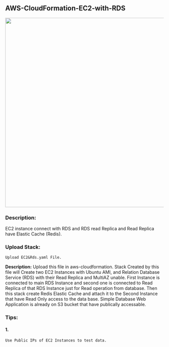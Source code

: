 ## AWS-CloudFormation-EC2-with-RDS


<img src= "https://github.com/sikandarqaisar/aws-cloudformation-EC2-with-RDS/master/template.jpg" width="600" height="600">







### Description:
EC2 instance connect with RDS and RDS read Replica and Read Replica have Elastic Cache (Redis).


### Upload Stack:
~~~
Upload EC2&Rds.yaml File.
~~~

**Description:**
Upload this file in aws-cloudformation. Stack Created by this file will Create two EC2 Instances with Ubuntu AMI, and Relation Database Service (RDS) with their Read Replica and MultiAZ unable. First Instance is connected to main RDS Instance and second one is connected to Read Replica of that RDS Instance just for Read operation from database. Then this stack create Redis Elastic Cache and attach it to the Second Instance that have Read Only access to the data base. Simple Database Web Application is already on S3 bucket that have publically accessable.    




### Tips:
#### 1.
~~~
Use Public IPs of EC2 Instances to test data. 
~~~
